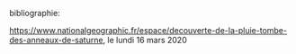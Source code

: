 
bibliographie:

https://www.nationalgeographic.fr/espace/decouverte-de-la-pluie-tombe-des-anneaux-de-saturne, le lundi 16 mars 2020
